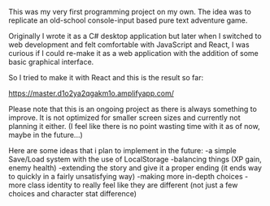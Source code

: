 This was my very first programming project on my own.
The idea was to replicate an old-school console-input based pure text adventure game. 

Originally I wrote it as a C# desktop application but later when I switched to web development and felt comfortable with JavaScript and React, I was curious if I could re-make it as a web application with the addition of some basic graphical interface.

So I tried to make it with React and this is the result so far:

https://master.d1o2ya2qgakm1o.amplifyapp.com/

Please note that this is an ongoing project as there is always something to improve.
It is not optimized for smaller screen sizes and currently not planning it either. (I feel like there is no point wasting time with it as of now, maybe in the future...)


Here are some ideas that i plan to implement in the future:
-a simple Save/Load system with the use of LocalStorage
-balancing things (XP gain, enemy health)
-extending the story and give it a proper ending (it ends way to quickly in a fairly unsatisfying way)
-making more in-depth choices
-more class identity to really feel like they are different (not just a few choices and character stat difference)